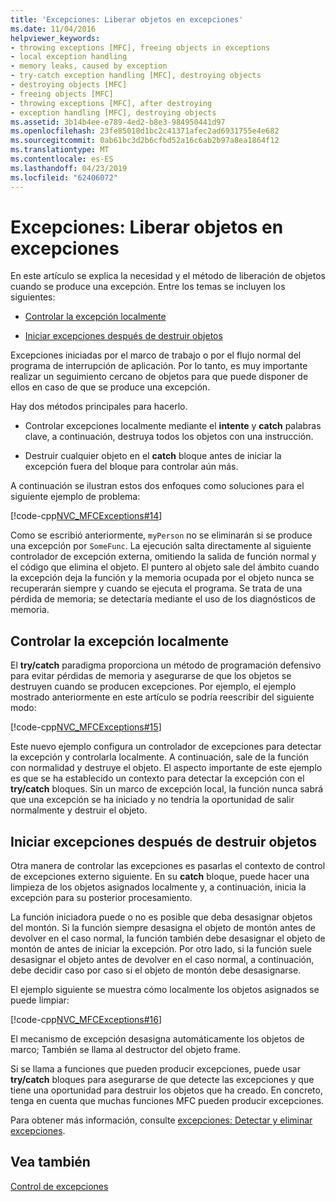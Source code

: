 ```yaml
---
title: 'Excepciones: Liberar objetos en excepciones'
ms.date: 11/04/2016
helpviewer_keywords:
- throwing exceptions [MFC], freeing objects in exceptions
- local exception handling
- memory leaks, caused by exception
- try-catch exception handling [MFC], destroying objects
- destroying objects [MFC]
- freeing objects [MFC]
- throwing exceptions [MFC], after destroying
- exception handling [MFC], destroying objects
ms.assetid: 3b14b4ee-e789-4ed2-b8e3-984950441d97
ms.openlocfilehash: 23fe85018d1bc2c41371afec2ad6931755e4e682
ms.sourcegitcommit: 0ab61bc3d2b6cfbd52a16c6ab2b97a8ea1864f12
ms.translationtype: MT
ms.contentlocale: es-ES
ms.lasthandoff: 04/23/2019
ms.locfileid: "62406072"
---
```

# <a name="exceptions-freeing-objects-in-exceptions"></a>Excepciones: Liberar objetos en excepciones

En este artículo se explica la necesidad y el método de liberación de objetos cuando se produce una excepción. Entre los temas se incluyen los siguientes:

- [Controlar la excepción localmente](#_core_handling_the_exception_locally)

- [Iniciar excepciones después de destruir objetos](#_core_throwing_exceptions_after_destroying_objects)

Excepciones iniciadas por el marco de trabajo o por el flujo normal del programa de interrupción de aplicación. Por lo tanto, es muy importante realizar un seguimiento cercano de objetos para que puede disponer de ellos en caso de que se produce una excepción.

Hay dos métodos principales para hacerlo.

- Controlar excepciones localmente mediante el **intente** y **catch** palabras clave, a continuación, destruya todos los objetos con una instrucción.

- Destruir cualquier objeto en el **catch** bloque antes de iniciar la excepción fuera del bloque para controlar aún más.

A continuación se ilustran estos dos enfoques como soluciones para el siguiente ejemplo de problema:

[!code-cpp[NVC_MFCExceptions#14](../mfc/codesnippet/cpp/exceptions-freeing-objects-in-exceptions_1.cpp)]

Como se escribió anteriormente, `myPerson` no se eliminarán si se produce una excepción por `SomeFunc`. La ejecución salta directamente al siguiente controlador de excepción externa, omitiendo la salida de función normal y el código que elimina el objeto. El puntero al objeto sale del ámbito cuando la excepción deja la función y la memoria ocupada por el objeto nunca se recuperarán siempre y cuando se ejecuta el programa. Se trata de una pérdida de memoria; se detectaría mediante el uso de los diagnósticos de memoria.

##  <a name="_core_handling_the_exception_locally"></a> Controlar la excepción localmente

El **try/catch** paradigma proporciona un método de programación defensivo para evitar pérdidas de memoria y asegurarse de que los objetos se destruyen cuando se producen excepciones. Por ejemplo, el ejemplo mostrado anteriormente en este artículo se podría reescribir del siguiente modo:

[!code-cpp[NVC_MFCExceptions#15](../mfc/codesnippet/cpp/exceptions-freeing-objects-in-exceptions_2.cpp)]

Este nuevo ejemplo configura un controlador de excepciones para detectar la excepción y controlarla localmente. A continuación, sale de la función con normalidad y destruye el objeto. El aspecto importante de este ejemplo es que se ha establecido un contexto para detectar la excepción con el **try/catch** bloques. Sin un marco de excepción local, la función nunca sabrá que una excepción se ha iniciado y no tendría la oportunidad de salir normalmente y destruir el objeto.

##  <a name="_core_throwing_exceptions_after_destroying_objects"></a> Iniciar excepciones después de destruir objetos

Otra manera de controlar las excepciones es pasarlas el contexto de control de excepciones externo siguiente. En su **catch** bloque, puede hacer una limpieza de los objetos asignados localmente y, a continuación, inicia la excepción para su posterior procesamiento.

La función iniciadora puede o no es posible que deba desasignar objetos del montón. Si la función siempre desasigna el objeto de montón antes de devolver en el caso normal, la función también debe desasignar el objeto de montón de antes de iniciar la excepción. Por otro lado, si la función suele desasignar el objeto antes de devolver en el caso normal, a continuación, debe decidir caso por caso si el objeto de montón debe desasignarse.

El ejemplo siguiente se muestra cómo localmente los objetos asignados se puede limpiar:

[!code-cpp[NVC_MFCExceptions#16](../mfc/codesnippet/cpp/exceptions-freeing-objects-in-exceptions_3.cpp)]

El mecanismo de excepción desasigna automáticamente los objetos de marco; También se llama al destructor del objeto frame.

Si se llama a funciones que pueden producir excepciones, puede usar **try/catch** bloques para asegurarse de que detecte las excepciones y que tiene una oportunidad para destruir los objetos que ha creado. En concreto, tenga en cuenta que muchas funciones MFC pueden producir excepciones.

Para obtener más información, consulte [excepciones: Detectar y eliminar excepciones](../mfc/exceptions-catching-and-deleting-exceptions.md).

## <a name="see-also"></a>Vea también

[Control de excepciones](../mfc/exception-handling-in-mfc.md)
